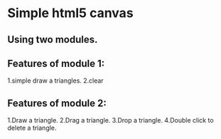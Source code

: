 # Simple html5 canvas
## Using two modules.
## Features of module 1:
1.simple draw a triangles.
2.clear
## Features of module 2:
1.Draw a triangle.
2.Drag a triangle.
3.Drop a triangle.
4.Double click to delete a triangle.
